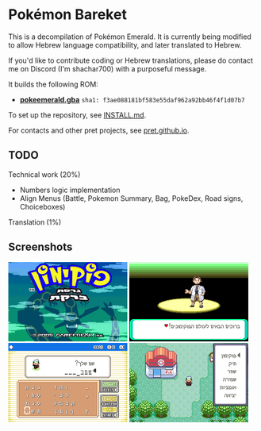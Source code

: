 # Pokémon Bareket

This is a decompilation of Pokémon Emerald. It is currently being modified to allow Hebrew language compatibility, and later translated to Hebrew.

If you'd like to contribute coding or Hebrew translations, please do contact me on Discord (I'm shachar700) with a purposeful message.

It builds the following ROM:

* [**pokeemerald.gba**](https://datomatic.no-intro.org/index.php?page=show_record&s=23&n=1961) `sha1: f3ae088181bf583e55daf962a92bb46f4f1d07b7`

To set up the repository, see [INSTALL.md](INSTALL.md).

For contacts and other pret projects, see [pret.github.io](https://pret.github.io/).

## TODO
Technical work (20%)
- Numbers logic implementation
- Align Menus (Battle, Pokemon Summary, Bag, PokeDex, Road signs, Choiceboxes)

Translation (1%)

## Screenshots
<img src="pokeemerald-3.png">
<img src="pokeemerald-0.png">
<img src="pokeemerald-1.png">
<img src="pokeemerald-2.png">
